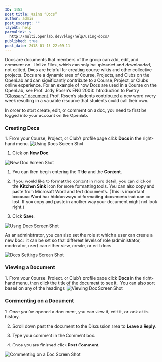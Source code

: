 ```yaml
---
ID: 1453
post_title: Using “Docs”
author: admin
post_excerpt: ""
layout: help
permalink: >
  http://multi.openlab.dev/blog/help/using-docs/
published: true
post_date: 2018-01-15 22:09:11
---
```

Docs are documents that members of the group can add, edit, and comment on.  Unlike Files, which can only be uploaded and downloaded, not edited, Docs are helpful for creating course wikis and other collective projects. Docs are a dynamic area of Course, Projects, and Clubs on the OpenLab and can significantly contribute to a Course, Project, or Club’s online experience. For an example of how Docs are used in a Course on the OpenLab, see Prof. Jody Rosen’s ENG 2003: Introduction to Poetry <a href="https://openlab.citytech.cuny.edu/groups/eng-2003-introduction-to-poetry/docs/glossary-3">“Glossary” document</a>. Prof. Rosen’s students contributed a new word every week resulting in a valuable resource that students could call their own.

In order to start create, edit, or comment on a doc, you need to first be logged into your account on the Openlab.
<h3><strong>Creating Docs</strong></h3>
1. From your Course, Project, or Club’s profile page click <strong>Docs</strong> in the right-hand menu.

<img class="alignnone wp-image-36694 size-full" src="https://openlab.citytech.cuny.edu/wp-content/uploads/2012/09/Using_Docs_1_v2.png" sizes="(max-width: 1151px) 100vw, 1151px" srcset="https://openlab.citytech.cuny.edu/wp-content/uploads/2012/09/Using_Docs_1_v2.png 1151w, https://openlab.citytech.cuny.edu/wp-content/uploads/2012/09/Using_Docs_1_v2-300x173.png 300w, https://openlab.citytech.cuny.edu/wp-content/uploads/2012/09/Using_Docs_1_v2-1024x592.png 1024w, https://openlab.citytech.cuny.edu/wp-content/uploads/2012/09/Using_Docs_1_v2-32x18.png 32w" alt="Using Docs Screen Shot" />

1. Click on <strong>New Doc</strong>.

<img class="alignnone wp-image-36695 size-full" src="https://openlab.citytech.cuny.edu/wp-content/uploads/2012/09/Using_Docs_2_v2.png" sizes="(max-width: 1150px) 100vw, 1150px" srcset="https://openlab.citytech.cuny.edu/wp-content/uploads/2012/09/Using_Docs_2_v2.png 1150w, https://openlab.citytech.cuny.edu/wp-content/uploads/2012/09/Using_Docs_2_v2-300x169.png 300w, https://openlab.citytech.cuny.edu/wp-content/uploads/2012/09/Using_Docs_2_v2-1024x578.png 1024w, https://openlab.citytech.cuny.edu/wp-content/uploads/2012/09/Using_Docs_2_v2-32x18.png 32w" alt="New Doc Screen Shot" />

1. You can then begin entering the <strong>Title</strong> and the <strong>Content</strong>.

2. If you would like to format the content in more detail, you can click on the <strong>Kitchen Sink</strong> icon for more formatting tools. You can also copy and paste from Microsoft Word and text documents. (This is important because Word has hidden ways of formatting documents that can be lost. If you copy and paste in another way your document might not look right.)

3. Click <strong>Save</strong>.

<img class="alignnone wp-image-36696 size-full" src="https://openlab.citytech.cuny.edu/wp-content/uploads/2012/09/Using_Docs_3_v2.png" sizes="(max-width: 1149px) 100vw, 1149px" srcset="https://openlab.citytech.cuny.edu/wp-content/uploads/2012/09/Using_Docs_3_v2.png 1149w, https://openlab.citytech.cuny.edu/wp-content/uploads/2012/09/Using_Docs_3_v2-300x286.png 300w, https://openlab.citytech.cuny.edu/wp-content/uploads/2012/09/Using_Docs_3_v2-1024x978.png 1024w, https://openlab.citytech.cuny.edu/wp-content/uploads/2012/09/Using_Docs_3_v2-32x32.png 32w" alt="Using Docs Screen Shot" />

As an administrator, you can also set the role at which a user can create a new Doc:  it can be set so that different levels of role (administrator, moderator, user) can either view, create, or edit docs.

<img class="alignnone wp-image-36697 size-full" src="https://openlab.citytech.cuny.edu/wp-content/uploads/2012/09/Using_Docs_4_v2.png" sizes="(max-width: 855px) 100vw, 855px" srcset="https://openlab.citytech.cuny.edu/wp-content/uploads/2012/09/Using_Docs_4_v2.png 855w, https://openlab.citytech.cuny.edu/wp-content/uploads/2012/09/Using_Docs_4_v2-300x191.png 300w, https://openlab.citytech.cuny.edu/wp-content/uploads/2012/09/Using_Docs_4_v2-32x20.png 32w" alt="Docs Settings Screen Shot" />
<h3><strong>Viewing a Document</strong></h3>
1. From your Course, Project, or Club’s profile page click <strong>Docs</strong> in the right-hand menu, then click the title of the document to see it.  You can also sort based on any of the headings.

<img class="alignnone wp-image-36698 size-full" src="https://openlab.citytech.cuny.edu/wp-content/uploads/2012/09/Using_Docs_5_v2.png" sizes="(max-width: 1149px) 100vw, 1149px" srcset="https://openlab.citytech.cuny.edu/wp-content/uploads/2012/09/Using_Docs_5_v2.png 1149w, https://openlab.citytech.cuny.edu/wp-content/uploads/2012/09/Using_Docs_5_v2-300x158.png 300w, https://openlab.citytech.cuny.edu/wp-content/uploads/2012/09/Using_Docs_5_v2-1024x539.png 1024w, https://openlab.citytech.cuny.edu/wp-content/uploads/2012/09/Using_Docs_5_v2-32x17.png 32w" alt="Viewing Doc Screen Shot" />
<h3><strong>Commenting on a Document</strong></h3>
1. Once you’ve opened a document, you can view it, edit it, or look at its history.

2. Scroll down past the document to the Discussion area to <strong>Leave a Reply</strong>.

3. Type your comment in the Comment box.

4. Once you are finished click <strong>Post Comment</strong>.

<img class="alignnone wp-image-36699 size-full" src="https://openlab.citytech.cuny.edu/wp-content/uploads/2012/09/Using_Docs_6_v2.png" sizes="(max-width: 1200px) 100vw, 1200px" srcset="https://openlab.citytech.cuny.edu/wp-content/uploads/2012/09/Using_Docs_6_v2.png 1200w, https://openlab.citytech.cuny.edu/wp-content/uploads/2012/09/Using_Docs_6_v2-300x213.png 300w, https://openlab.citytech.cuny.edu/wp-content/uploads/2012/09/Using_Docs_6_v2-1024x725.png 1024w, https://openlab.citytech.cuny.edu/wp-content/uploads/2012/09/Using_Docs_6_v2-32x23.png 32w" alt="Commenting on a Doc Screen Shot" />
